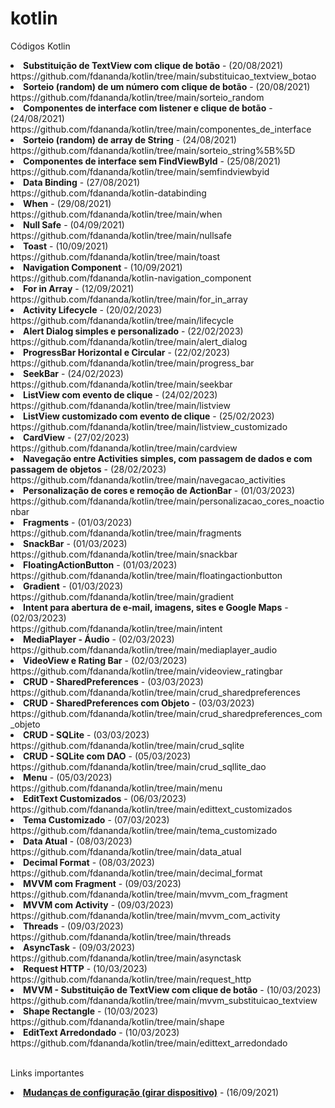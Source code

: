 # kotlin
Códigos Kotlin
<li><b>Substituição de TextView com clique de botão</b> - (20/08/2021)<br>https://github.com/fdananda/kotlin/tree/main/substituicao_textview_botao</li>
<li><b>Sorteio (random) de um número com clique de botão</b> - (20/08/2021)<br>https://github.com/fdananda/kotlin/tree/main/sorteio_random</li>
<li><b>Componentes de interface com listener e clique de botão</b> - (24/08/2021)<br>https://github.com/fdananda/kotlin/tree/main/componentes_de_interface</li>
<li><b>Sorteio (random) de array de String</b> - (24/08/2021)<br>https://github.com/fdananda/kotlin/tree/main/sorteio_string%5B%5D</li>
<li><b>Componentes de interface sem FindViewById</b> - (25/08/2021)<br>https://github.com/fdananda/kotlin/tree/main/semfindviewbyid</li>
<li><b>Data Binding</b> - (27/08/2021)<br>https://github.com/fdananda/kotlin-databinding</li>
<li><b>When</b> - (29/08/2021)<br>https://github.com/fdananda/kotlin/tree/main/when</li>
<li><b>Null Safe</b> - (04/09/2021)<br>https://github.com/fdananda/kotlin/tree/main/nullsafe</li>
<li><b>Toast</b> - (10/09/2021)<br>https://github.com/fdananda/kotlin/tree/main/toast</li>
<li><b>Navigation Component</b> - (10/09/2021)<br>https://github.com/fdananda/kotlin-navigation_component</li>
<li><b>For in Array</b> - (12/09/2021)<br>https://github.com/fdananda/kotlin/tree/main/for_in_array</li>
<li><b>Activity Lifecycle</b> - (20/02/2023)<br>https://github.com/fdananda/kotlin/tree/main/lifecycle</li>
<li><b>Alert Dialog simples e personalizado</b> - (22/02/2023)<br>https://github.com/fdananda/kotlin/tree/main/alert_dialog</li>
<li><b>ProgressBar Horizontal e Circular</b> - (22/02/2023)<br>https://github.com/fdananda/kotlin/tree/main/progress_bar</li>
<li><b>SeekBar</b> - (24/02/2023)<br>https://github.com/fdananda/kotlin/tree/main/seekbar</li>
<li><b>ListView com evento de clique</b> - (24/02/2023)<br>https://github.com/fdananda/kotlin/tree/main/listview</li>
<li><b>ListView customizado com evento de clique</b> - (25/02/2023)<br>https://github.com/fdananda/kotlin/tree/main/listview_customizado</li>
<li><b>CardView</b> - (27/02/2023)<br>https://github.com/fdananda/kotlin/tree/main/cardview</li>
<li><b>Navegação entre Activities simples, com passagem de dados e com passagem de objetos</b> - (28/02/2023)<br>https://github.com/fdananda/kotlin/tree/main/navegacao_activities</li>
<li><b>Personalização de cores e remoção de ActionBar</b> - (01/03/2023)<br>https://github.com/fdananda/kotlin/tree/main/personalizacao_cores_noactionbar</li>
<li><b>Fragments</b> - (01/03/2023)<br>https://github.com/fdananda/kotlin/tree/main/fragments</li>
<li><b>SnackBar</b> - (01/03/2023)<br>https://github.com/fdananda/kotlin/tree/main/snackbar</li>
<li><b>FloatingActionButton</b> - (01/03/2023)<br>https://github.com/fdananda/kotlin/tree/main/floatingactionbutton</li>
<li><b>Gradient</b> - (01/03/2023)<br>https://github.com/fdananda/kotlin/tree/main/gradient</li>
<li><b>Intent para abertura de e-mail, imagens, sites e Google Maps</b> - (02/03/2023)<br>https://github.com/fdananda/kotlin/tree/main/intent</li>
<li><b>MediaPlayer - Áudio</b> - (02/03/2023)<br>https://github.com/fdananda/kotlin/tree/main/mediaplayer_audio</li>
<li><b>VideoView e Rating Bar</b> - (02/03/2023)<br>https://github.com/fdananda/kotlin/tree/main/videoview_ratingbar</li>
<li><b>CRUD - SharedPreferences</b> - (03/03/2023)<br>https://github.com/fdananda/kotlin/tree/main/crud_sharedpreferences</li>
<li><b>CRUD - SharedPreferences com Objeto</b> - (03/03/2023)<br>https://github.com/fdananda/kotlin/tree/main/crud_sharedpreferences_com_objeto</li>
<li><b>CRUD - SQLite</b> - (03/03/2023)<br>https://github.com/fdananda/kotlin/tree/main/crud_sqlite</li>
<li><b>CRUD - SQLite com DAO</b> - (05/03/2023)<br>https://github.com/fdananda/kotlin/tree/main/crud_sqllite_dao</li>
<li><b>Menu</b> - (05/03/2023)<br>https://github.com/fdananda/kotlin/tree/main/menu</li>
<li><b>EditText Customizados</b> - (06/03/2023)<br>https://github.com/fdananda/kotlin/tree/main/edittext_customizados</li>
<li><b>Tema Customizado</b> - (07/03/2023)<br>https://github.com/fdananda/kotlin/tree/main/tema_customizado</li>
<li><b>Data Atual</b> - (08/03/2023)<br>https://github.com/fdananda/kotlin/tree/main/data_atual</li>
<li><b>Decimal Format</b> - (08/03/2023)<br>https://github.com/fdananda/kotlin/tree/main/decimal_format</li>
<li><b>MVVM com Fragment</b> - (09/03/2023)<br>https://github.com/fdananda/kotlin/tree/main/mvvm_com_fragment</li>
<li><b>MVVM com Activity</b> - (09/03/2023)<br>https://github.com/fdananda/kotlin/tree/main/mvvm_com_activity</li>
<li><b>Threads</b> - (09/03/2023)<br>https://github.com/fdananda/kotlin/tree/main/threads</li>
<li><b>AsyncTask</b> - (09/03/2023)<br>https://github.com/fdananda/kotlin/tree/main/asynctask</li>
<li><b>Request HTTP</b> - (10/03/2023)<br>https://github.com/fdananda/kotlin/tree/main/request_http</li>
<li><b>MVVM - Substituição de TextView com clique de botão</b> - (10/03/2023)<br>https://github.com/fdananda/kotlin/tree/main/mvvm_substituicao_textview</li>
<li><b>Shape Rectangle</b> - (10/03/2023)<br>https://github.com/fdananda/kotlin/tree/main/shape</li>
<li><b>EditText Arredondado</b> - (10/03/2023)<br>https://github.com/fdananda/kotlin/tree/main/edittext_arredondado</li>

<p><br>
Links importantes
<li><b><a href=https://developer.android.com/codelabs/basic-android-kotlin-training-activity-lifecycle?hl=pt&continue=https%3A%2F%2Fdeveloper.android.com%2Fcourses%2Fpathways%2Fandroid-basics-kotlin-unit-3-pathway-1%3Fhl%3Dpt%23codelab-https%3A%2F%2Fdeveloper.android.com%2Fcodelabs%2Fbasic-android-kotlin-training-activity-lifecycle#4>Mudanças de configuração (girar dispositivo)<a></b> - (16/09/2021)<br></li>
